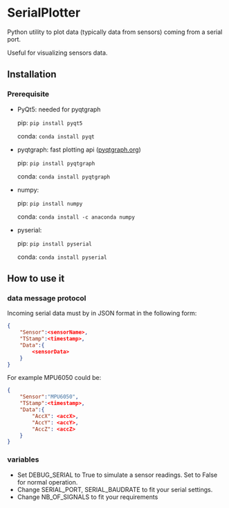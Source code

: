 # SerialPlotter
Python utility to plot data (typically data from sensors) coming from a serial port.

Useful for visualizing sensors data.

## Installation

### Prerequisite

- PyQt5: needed for pyqtgraph
  
  pip: `pip install pyqt5`

  conda: `conda install pyqt`

- pyqtgraph: fast plotting api ([pyqtgraph.org](pyqtgraph.org))

  pip: `pip install pyqtgraph`

  conda: `conda install pyqtgraph`

- numpy: 
  
  pip: `pip install numpy`

  conda: `conda install -c anaconda numpy`

- pyserial:
  
  pip: `pip install pyserial`

  conda: `conda install pyserial`


## How to use it

### data message protocol

Incoming serial data must by in JSON format in the following form:

```json
{
    "Sensor":<sensorName>, 
    "TStamp":<timestamp>,
    "Data":{
        <sensorData>
    }
}
```

For example MPU6050 could be:
```json
{
    "Sensor":"MPU6050", 
    "TStamp":<timestamp>,
    "Data":{
        "AccX": <accX>,
        "AccY": <accY>,
        "AccZ": <accZ>
    }
}
```

### variables
- Set DEBUG_SERIAL to True to simulate a sensor readings. Set to False for normal operation.
- Change SERIAL_PORT, SERIAL_BAUDRATE to fit your serial settings.
- Change NB_OF_SIGNALS to fit your requirements


